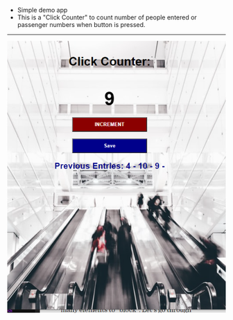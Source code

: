 - Simple demo app
- This is a "Click Counter" to count number of people entered or passenger numbers
when button is pressed.
---
![title](Capture.PNG)


